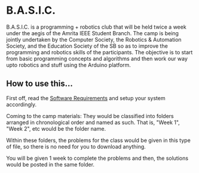 # B.A.S.I.C.
  B.A.S.I.C. is a programming + robotics club that will be held twice a week under the aegis of the Amrita IEEE Student Branch. The camp is being jointly undertaken by the Computer Society, the Robotics & Automation Society, and the Education Society of the SB so as to improve the programming and robotics skills of the participants. The objective is to start from basic programming concepts and algorithms and then work our way upto robotics and stuff using the Arduino platform.
  
## How to use this...

First off, read the [Software Requirements](https://github.com/aravindharinair/BASIC/blob/master/Software%20Requirements.md) and setup your system accordingly.

Coming to the camp materials: They would be classified into folders arranged in chronological order and named as such. That is, "Week 1", "Week 2", etc would be the folder name.

Within these folders, the problems for the class would be given in this type of file, so there is no need for you to download anything. 

You will be given 1 week to complete the problems and then, the solutions would be posted in the same folder.

